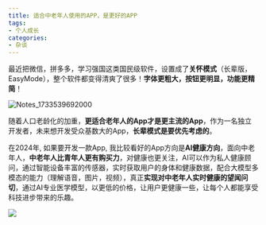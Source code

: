 ```yaml
---
title: 适合中老年人使用的APP，是更好的APP
tags:
- 个人成长
categories:
- 杂谈
---
```




最近把微信，拼多多，学习强国这类国民级软件，设置成了**关怀模式**（长辈版，EasyMode），整个软件都变得清爽了很多！**字体更粗大，按钮更明显，功能更精简**！

![Notes_1733539692000](https://cdn.fangyuanxiaozhan.com/assets/17353763398562cYjXQmn.jpeg)

随着人口老龄化的加重，**更适合老年人的App才是更主流的App**，作为一名独立开发者，未来想开发受众基数大的App，**长辈模式是要优先考虑的**。

在2024年, 如果要开发一款App, 我比较看好的App方向是**AI健康方向**，面向中老年人，**中老年人比青年人更有购买力**，对健康也更关注，AI可以作为私人健康顾问，通过智能设备丰富的传感器，实时获取用户的身体和健康数据，配合大模型多模态的能力（理解语音，图片，视频），真正**实现对中老年人实时健康的望闻问切**，通过AI专业医学模型，以更低的价格，让用户更健康一些，让每个人都能享受科技进步带来的乐趣。



![](https://cdn.fangyuanxiaozhan.com/assets/1735376384449MaSKPGXG.jpeg)
